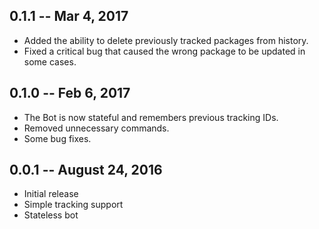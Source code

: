 ## 0.1.1 -- Mar 4, 2017
* Added the ability to delete previously tracked packages from history.
* Fixed a critical bug that caused the wrong package to be updated in some cases.

## 0.1.0 -- Feb 6, 2017
* The Bot is now stateful and remembers previous tracking IDs.
* Removed unnecessary commands.
* Some bug fixes.

## 0.0.1 -- August 24, 2016
* Initial release
* Simple tracking support
* Stateless bot
